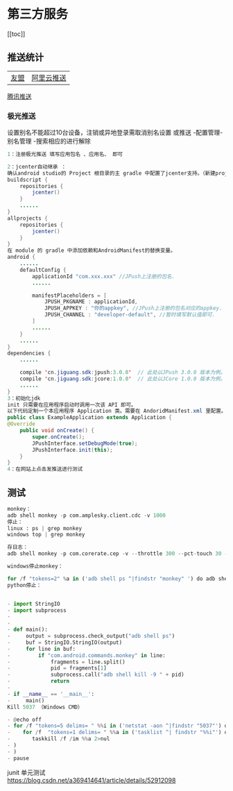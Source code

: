 # 第三方服务

[[toc]]

## 推送统计

|                               |                                                                                                         |
| ----------------------------- | ------------------------------------------------------------------------------------------------------- |
| [友盟](https://www.umeng.com) | [阿里云推送](https://help.aliyun.com/knowledge_detail/68655.html?spm=a2c4g.11186623.4.6.137d7fa8Vw4lj5) |

[腾讯推送](https://cloud.tencent.com/product/tpns)

### 极光推送

设置别名不能超过10台设备，注销或异地登录需取消别名设置
或推送 -配置管理-别名管理 -搜索相应的进行解除

```java
1：注册极光推送 填写应用包名 、应用名、 即可

2：jcenter自动继承 ：
确认android studio的 Project 根目录的主 gradle 中配置了jcenter支持。（新建project默认配置就支持）
buildscript {
    repositories {
        jcenter()
    }
    ......
}
allprojects {
    repositories {
        jcenter()
    }
}
在 module 的 gradle 中添加依赖和AndroidManifest的替换变量。
android {
    ......
    defaultConfig {
        applicationId "com.xxx.xxx" //JPush上注册的包名.
        ......

        manifestPlaceholders = [
            JPUSH_PKGNAME : applicationId,
            JPUSH_APPKEY : "你的appkey", //JPush上注册的包名对应的appkey.
            JPUSH_CHANNEL : "developer-default", //暂时填写默认值即可.
        ]
        ......
    }
    ......
}
dependencies {
    ......

    compile 'cn.jiguang.sdk:jpush:3.0.0'  // 此处以JPush 3.0.0 版本为例。
    compile 'cn.jiguang.sdk:jcore:1.0.0'  // 此处以JCore 1.0.0 版本为例。
    ......
}
3：初始化jdk
init 只需要在应用程序启动时调用一次该 API 即可。
以下代码定制一个本应用程序 Application 类。需要在 AndoridManifest.xml 里配置。请参考上面 AndroidManifest.xml 片断，或者 example 项目。
public class ExampleApplication extends Application {
@Override
    public void onCreate() {
        super.onCreate();
        JPushInterface.setDebugMode(true);
        JPushInterface.init(this);
    }
}
4：在网站上点击发推送进行测试
```

## 测试

```python
monkey：
adb shell monkey -p com.amplesky.client.cdc -v 1000
停止：
linux : ps | grep monkey
windows top | grep monkey

存日志：
adb shell monkey -p com.corerate.cep -v --throttle 300 --pct-touch 30 --pct-motion 20 --pct-nav 20 --pct-majornav 15 --pct-appswitch 5 --pct-anyevent 5 --pct-trackball 0 --pct-syskeys 0 -p '%s' 1000 > d:\111.txt

windows停止monkey：

for /f "tokens=2" %a in ('adb shell ps ^|findstr "monkey" ') do adb shell kill %a
python停止：


- import StringIO
- import subprocess
-
-
- def main():
-     output = subprocess.check_output("adb shell ps")
-     buf = StringIO.StringIO(output)
-     for line in buf:
-         if "com.android.commands.monkey" in line:
-             fragments = line.split()
-             pid = fragments[1]
-             subprocess.call("adb shell kill -9 " + pid)
-             return
-
- if __name__ == '__main__':
-     main()
Kill 5037 （Windows CMD）

- @echo off
- for /f "tokens=5 delims= " %%i in ('netstat -aon ^|findstr "5037"') do (
-    for /f  "tokens=1 delims= " %%a in ('tasklist ^| findstr "%%i"') do (
-       taskkill /f /im %%a 2>nul
- )
- )
- pause

```

junit 单元测试  
<https://blog.csdn.net/a369414641/article/details/52912098>

